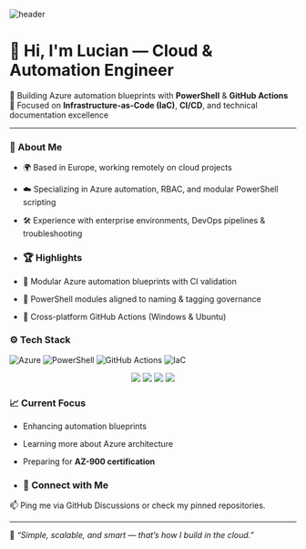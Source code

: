 ![header](https://img.shields.io/badge/Lucian%20—%20Cloud%20%26%20Automation%20Engineer-Azure%20%7C%20PowerShell%20%7C%20GitHub%20Actions-blue?style=for-the-badge)

# 👋 Hi, I'm Lucian — Cloud & Automation Engineer  

🚀 Building Azure automation blueprints with **PowerShell** & **GitHub Actions**  
📘 Focused on **Infrastructure-as-Code (IaC)**, **CI/CD**, and technical documentation excellence  

---

### 🧠 About Me
- 🌍 Based in Europe, working remotely on cloud projects  
- ☁️ Specializing in Azure automation, RBAC, and modular PowerShell scripting  
- 🛠️ Experience with enterprise environments, DevOps pipelines & troubleshooting

- ### 🏆 Highlights
- 🔧 Modular Azure automation blueprints with CI validation
- 🧩 PowerShell modules aligned to naming & tagging governance
- 🚀 Cross-platform GitHub Actions (Windows & Ubuntu)


### ⚙️ Tech Stack
![Azure](https://img.shields.io/badge/Azure-Cloud-blue?logo=microsoftazure)
![PowerShell](https://img.shields.io/badge/PowerShell-Scripting-lightblue?logo=powershell)
![GitHub Actions](https://img.shields.io/badge/GitHub_Actions-CI%2FCD-black?logo=githubactions)
![IaC](https://img.shields.io/badge/IaC-Infrastructure--as--Code-green)

<p align="center">
  <img src="https://img.shields.io/badge/Microsoft%20Azure-Cloud-blue?logo=microsoftazure" />
  <img src="https://img.shields.io/badge/PowerShell-Automation-lightblue?logo=powershell" />
  <img src="https://img.shields.io/badge/GitHub_Actions-CI%2FCD-black?logo=githubactions" />
  <img src="https://img.shields.io/badge/IaC-Infrastructure--as--Code-green" />
</p>


### 📈 Current Focus
- Enhancing automation blueprints  
- Learning more about Azure architecture  
- Preparing for **AZ-900 certification**

- ### 🤝 Connect with Me
📫 Ping me via GitHub Discussions or check my pinned repositories.


---

🧩 *“Simple, scalable, and smart — that’s how I build in the cloud.”*

